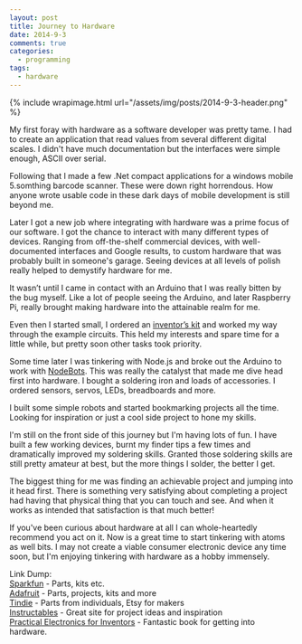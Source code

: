 ```yaml
---
layout: post
title: Journey to Hardware
date: 2014-9-3
comments: true
categories:
  - programming
tags:
  - hardware
---
```

{% include wrapimage.html url="/assets/img/posts/2014-9-3-header.png" %}

My first foray with hardware as a software developer was pretty tame. I had to create an application that read values from several different digital scales. I didn't have much documentation but the interfaces were simple enough, ASCII over serial.

Following that I made a few .Net compact applications for a windows mobile 5.somthing barcode scanner. These were down right horrendous. How anyone wrote usable code in these dark days of mobile development is still beyond me.

Later I got a new job where integrating with hardware was a prime focus of our software. I got the chance to interact with many different types of devices. Ranging from off-the-shelf commercial devices, with well-documented interfaces and Google results, to custom hardware that was probably built in someone's garage. Seeing devices at all levels of polish really helped to demystify hardware for me.

It wasn’t until I came in contact with an Arduino that I was really bitten by the bug myself. Like a lot of people seeing the Arduino, and later Raspberry Pi, really brought making hardware into the attainable realm for me.

Even then I started small, I ordered an [inventor’s kit][1] and worked my way through the example circuits. This held my interests and spare time for a little while, but pretty soon other tasks took priority.

[1]: https://www.sparkfun.com/products/12001

Some time later I was tinkering with Node.js and broke out the Arduino to work with [NodeBots][2]. This was really the catalyst that made me dive head first into hardware. I bought a soldering iron and loads of accessories. I ordered sensors, servos, LEDs, breadboards and more.

[2]: http://www.tattdcodemonkey.com/blog/2014/7/26/nodebots

I built some simple robots and started bookmarking projects all the time. Looking for inspiration or just a cool side project to hone my skills.

I'm still on the front side of this journey but I'm having lots of fun. I have built a few working devices, burnt my finder tips a few times and dramatically improved my soldering skills. Granted those soldering skills are still pretty amateur at best, but the more things I solder, the better I get.

The biggest thing for me was finding an achievable project and jumping into it head first. There is something very satisfying about completing a project had having that physical thing that you can touch and see. And when it works as intended that satisfaction is that much better!

If you've been curious about hardware at all I can whole-heartedly recommend you act on it. Now is a great time to start tinkering with atoms as well bits. I may not create a viable consumer electronic device any time soon, but I'm enjoying tinkering with hardware as a hobby immensely.

Link Dump:<br />
[Sparkfun][3] - Parts, kits etc.<br />
[Adafruit][4] - Parts, projects, kits and more<br />
[Tindie][5] - Parts from individuals, Etsy for makers<br />
[Instructables][6] - Great site for project ideas and inspiration<br />
[Practical Electronics for Inventors][7] - Fantastic book for getting into hardware.

[7]: http://www.amazon.com/Practical-Electronics-Inventors-Paul-Scherz/dp/0071771336/ref=sr_1_1_ha?s=books&ie=UTF8&qid=1409797735&sr=1-1&keywords=practical+electronics+for+inventors
[6]: http://www.instructables.com/
[5]: https://www.tindie.com/
[4]: https://www.adafruit.com/
[3]: https://www.sparkfun.com/
